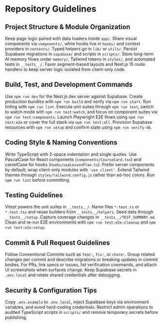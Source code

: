 # Repository Guidelines

## Project Structure & Module Organization
Keep page logic paired with data loaders inside `app/`. Share visual components via `components/`, while hooks live in `hooks/` and context providers in `contexts/`. Typed helpers go in `lib/` or `utils/`. Persist Supabase migrations in `supabase/` and scripts in `scripts/`. Store long-term AI memory flows under `memory/`, Tailwind tokens in `styles/`, and automated tests in `__tests__/`. Favor segment-based layouts and Next.js 15 route handlers to keep server logic isolated from client-only code.

## Build, Test, and Development Commands
Use `npm run dev` for the Next.js dev server against Supabase. Create production bundles with `npm run build` and verify via `npm run start`. Run linting with `npm run lint`. Execute unit suites through `npm run test`, switch to watch mode with `npm run test:watch`, and focus on component suites via `npm run test:components`. Launch Playwright E2E flows using `npm run test:e2e` or cover the full stack via `npm run test:all`. Provision Supabase resources with `npm run setup` and confirm state using `npm run verify-db`.

## Coding Style & Naming Conventions
Write TypeScript with 2-space indentation and single quotes. Use PascalCase for React components (`components/CourseCard.tsx`) and camelCase for hooks (`hooks/useLessonPlan.ts`). Prefer server components by default; wrap client-only modules with `'use client'`. Extend Tailwind themes through `styles/tailwind.config.js` rather than ad-hoc colors. Run `npm run lint` before committing.

## Testing Guidelines
Vitest powers the unit suites in `__tests__/`. Name files `*.test.ts` or `*.test.tsx` and reuse builders from `__tests__/helpers`. Seed data through `__tests__/setup`. Capture coverage changes in `__tests__/TEST_SUMMARY.md`. Clean and re-run E2E environments with `npm run test:e2e:cleanup` and `npm run test:e2e:setup`.

## Commit & Pull Request Guidelines
Follow Conventional Commits such as `feat:`, `fix:`, or `chore:`. Group related changes per commit and describe migrations or breaking updates in commit bodies. For PRs, link specs or issues, list verification commands, and attach UI screenshots when surfaces change. Keep Supabase secrets in `.env.local` and rotate shared credentials after debugging.

## Security & Configuration Tips
Copy `.env.example` to `.env.local`, inject Supabase keys via environment variables, and avoid hard-coding credentials. Restrict admin operations to audited TypeScript scripts in `scripts/` and remove temporary secrets before publishing.
